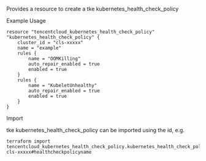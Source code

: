 Provides a resource to create a tke kubernetes_health_check_policy

Example Usage

```hcl
resource "tencentcloud_kubernetes_health_check_policy" "kubernetes_health_check_policy" {
    cluster_id = "cls-xxxxx"
    name = "example"
    rules {
        name = "OOMKilling"
        auto_repair_enabled = true
        enabled = true
    }
    rules {
        name = "KubeletUnhealthy"
        auto_repair_enabled = true
        enabled = true
    }
}
```

Import

tke kubernetes_health_check_policy can be imported using the id, e.g.

```
terraform import tencentcloud_kubernetes_health_check_policy.kubernetes_health_check_policy cls-xxxxx#healthcheckpolicyname
```
